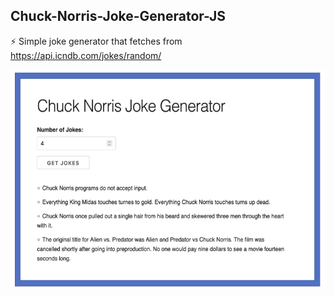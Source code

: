 ## Chuck-Norris-Joke-Generator-JS
⚡ Simple joke generator that fetches from https://api.icndb.com/jokes/random/

<img src="https://github.com/jtc27/Chuck-Norris-Joke-Generator-JS/blob/main/norris.png" height="350">





